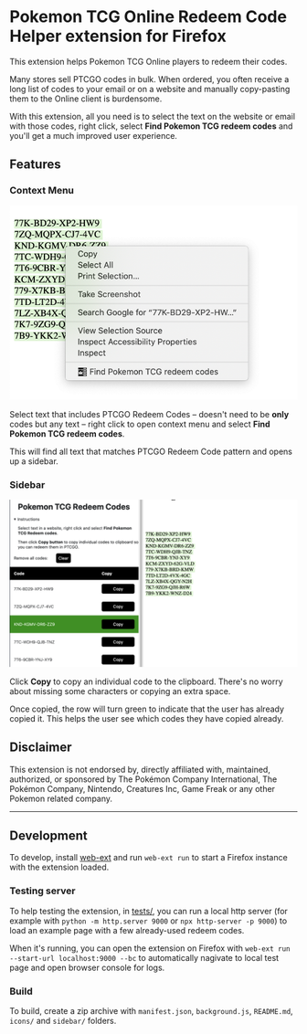 # Pokemon TCG Online Redeem Code Helper extension for Firefox

This extension helps Pokemon TCG Online players to redeem their codes.

Many stores sell PTCGO codes in bulk. When ordered, you often receive a long list of codes to your email or on a website and manually copy-pasting them to the Online client is burdensome.

With this extension, all you need is to select the text on the website or email with those codes, right click, select **Find Pokemon TCG redeem codes** and you'll get a much improved user experience.

## Features

### Context Menu

![](docs/context-menu.png)

Select text that includes PTCGO Redeem Codes – doesn't need to be **only** codes but any text – right click to open context menu and select **Find Pokemon TCG redeem codes**.

This will find all text that matches PTCGO Redeem Code pattern and opens up a sidebar.

### Sidebar

![](docs/sidebar.png)

Click **Copy** to copy an individual code to the clipboard. There's no worry about missing some characters or copying an extra space.

Once copied, the row will turn green to indicate that the user has already copied it. This helps the user see which codes they have copied already.

## Disclaimer

This extension is not endorsed by, directly affiliated with, maintained, authorized, or sponsored by The Pokémon Company International, The Pokémon Company, Nintendo, Creatures Inc, Game Freak or any other Pokemon related company.

---

## Development

To develop, install [web-ext](https://github.com/mozilla/web-ext) and run `web-ext run` to start a Firefox instance with the extension loaded.

### Testing server

To help testing the extension, in [tests/](tests/), you can run a local http server (for example with `python -m http.server 9000` or `npx http-server -p 9000`) to load an example page with a few already-used redeem codes.

When it's running, you can open the extension on Firefox with `web-ext run --start-url localhost:9000 --bc` to automatically nagivate to local test page and open browser console for logs. 

### Build

To build, create a zip archive with `manifest.json`, `background.js`, `README.md`, `icons/` and `sidebar/` folders.